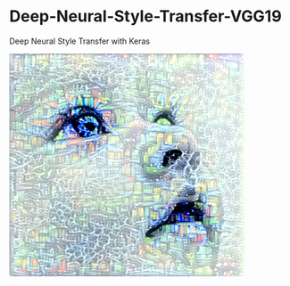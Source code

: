# Deep-Neural-Style-Transfer-VGG19
Deep Neural Style Transfer with Keras

![Screenshot](my_result.png)
